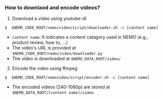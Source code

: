 ### How to downlaod and encode videos? 

1. Download a video using youtube-dl
```
$  $NEMO_CODE_ROOT/nemo/video/script/downloader.sh -c [content name]
```
* `content name`: It indicates a content catagory used in NEMO (e.g., product review, how to, ...)
* The video's URL is provided at `$NEMO_CODE_ROOT/nemo/video/downloader.py`
* The video is downloaded at `$NEMO_DATA_ROOT/video/`

2. Encode the video using ffmpeg 
```
$  $NEMO_CODE_ROOT/nemovideo/script/encoder.sh -c [content name]
```
* The encoded videos (240-1080p) are stored at `$NEMO_DATA_ROOT/[content name]/video`
